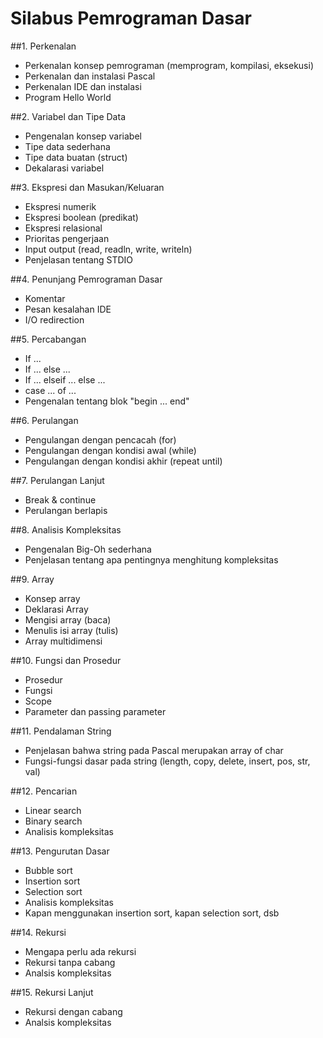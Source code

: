 # Silabus Pemrograman Dasar

##1. Perkenalan

  * Perkenalan konsep pemrograman (memprogram, kompilasi, eksekusi)
  * Perkenalan dan instalasi Pascal
  * Perkenalan IDE dan instalasi
  * Program Hello World

##2. Variabel dan Tipe Data

  * Pengenalan konsep variabel
  * Tipe data sederhana
  * Tipe data buatan (struct)
  * Dekalarasi variabel

##3. Ekspresi dan Masukan/Keluaran

  * Ekspresi numerik
  * Ekspresi boolean (predikat)
  * Ekspresi relasional
  * Prioritas pengerjaan
  * Input output (read, readln, write, writeln)
  * Penjelasan tentang STDIO

##4. Penunjang Pemrograman Dasar

  * Komentar
  * Pesan kesalahan IDE
  * I/O redirection

##5. Percabangan

  * If ...
  * If ... else ...
  * If ... elseif ... else ...
  * case ... of ...
  * Pengenalan tentang blok "begin ... end"

##6. Perulangan

  * Pengulangan dengan pencacah (for)
  * Pengulangan dengan kondisi awal (while)
  * Pengulangan dengan kondisi akhir (repeat until)

##7. Perulangan Lanjut

  * Break & continue
  * Perulangan berlapis

##8. Analisis Kompleksitas

  * Pengenalan Big-Oh sederhana
  * Penjelasan tentang apa pentingnya menghitung kompleksitas

##9. Array

  * Konsep array
  * Deklarasi Array
  * Mengisi array (baca)
  * Menulis isi array (tulis)
  * Array multidimensi

##10. Fungsi dan Prosedur

  * Prosedur
  * Fungsi
  * Scope
  * Parameter dan passing parameter

##11. Pendalaman String

  * Penjelasan bahwa string pada Pascal merupakan array of char
  * Fungsi-fungsi dasar pada string (length, copy, delete, insert, pos, str, val)

##12. Pencarian

  * Linear search
  * Binary search
  * Analisis kompleksitas

##13. Pengurutan Dasar

  * Bubble sort
  * Insertion sort
  * Selection sort
  * Analisis kompleksitas
  * Kapan menggunakan insertion sort, kapan selection sort, dsb

##14. Rekursi

  * Mengapa perlu ada rekursi
  * Rekursi tanpa cabang
  * Analsis kompleksitas

##15. Rekursi Lanjut

  * Rekursi dengan cabang
  * Analsis kompleksitas
